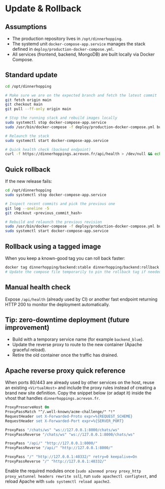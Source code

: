 # Update & Rollback

## Assumptions
- The production repository lives in `/opt/dinnerhopping`.
- The systemd unit `docker-compose-app.service` manages the stack defined in `deploy/production-docker-compose.yml`.
- All services (frontend, backend, MongoDB) are built locally via Docker Compose.

## Standard update
```bash
cd /opt/dinnerhopping

# Make sure we are on the expected branch and fetch the latest commit
git fetch origin main
git checkout main
git pull --ff-only origin main

# Stop the running stack and rebuild images locally
sudo systemctl stop docker-compose-app.service
sudo /usr/bin/docker-compose -f deploy/production-docker-compose.yml build --pull

# Relaunch the stack
sudo systemctl start docker-compose-app.service

# Quick health check (backend endpoint)
curl -f https://dinnerhoppings.acrevon.fr/api/health > /dev/null && echo OK || echo FAIL
```

## Quick rollback
If the new release fails:
```bash
cd /opt/dinnerhopping
sudo systemctl stop docker-compose-app.service

# Inspect recent commits and pick the previous one
git log --oneline -5
git checkout <previous_commit_hash>

# Rebuild and relaunch the previous revision
sudo /usr/bin/docker-compose -f deploy/production-docker-compose.yml build --pull
sudo systemctl start docker-compose-app.service
```

## Rollback using a tagged image
When you keep a known-good tag you can roll back faster:
```bash
docker tag dinnerhopping/backend:stable dinnerhopping/backend:rollback
# Update the compose file temporarily to pin the rollback tag if needed
```

## Manual health check
Expose `/api/health` (already used by CI) or another fast endpoint returning HTTP 200 to monitor the deployment automatically.

## Tip: zero-downtime deployment (future improvement)
- Build with a temporary service name (for example `backend_blue`).
- Update the reverse proxy to route to the new container (Apache graceful reload).
- Retire the old container once the traffic has drained.

## Apache reverse proxy quick reference

When ports 80/443 are already used by other services on the host, reuse an
existing `<VirtualHost>` and include the proxy rules instead of creating a brand
new site definition. Copy the snippet below (or adapt it) inside the vhost that
handles `dinnerhoppings.acrevon.fr`.

```apache
ProxyPreserveHost On
ProxyPassMatch "^/.well-known/acme-challenge/" "!"
RequestHeader set X-Forwarded-Proto expr=%{REQUEST_SCHEME}
RequestHeader set X-Forwarded-Port expr=%{SERVER_PORT}

ProxyPass "/chats/ws" "ws://127.0.0.1:8000/chats/ws"
ProxyPassReverse "/chats/ws" "ws://127.0.0.1:8000/chats/ws"

ProxyPass "/api/" "http://127.0.0.1:8000/"
ProxyPassReverse "/api/" "http://127.0.0.1:8000/"

ProxyPass "/" "http://127.0.0.1:40332/" retry=0 keepalive=On
ProxyPassReverse "/" "http://127.0.0.1:40332/"
```

Enable the required modules once (`sudo a2enmod proxy proxy_http proxy_wstunnel
headers rewrite ssl`), run `sudo apachectl configtest`, and reload Apache with
`sudo systemctl reload apache2`.
